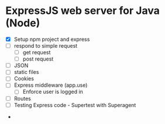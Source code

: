 ExpressJS  web server for Java (Node)
=====================================

* [x] Setup npm project and express
* [ ] respond to simple request
  * [ ] get request
  * [ ] post request
* [ ] JSON
* [ ] static files
* [ ] Cookies
* [ ] Express middleware (app.use)
  * [ ] Enforce user is logged in
* [ ] Routes
* [ ] Testing Express code - Supertest with Superagent
* 

